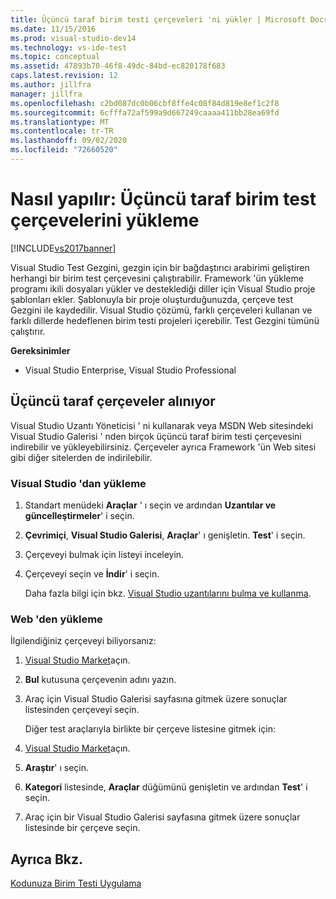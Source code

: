 ```yaml
---
title: Üçüncü taraf birim testi çerçeveleri 'ni yükler | Microsoft Docs
ms.date: 11/15/2016
ms.prod: visual-studio-dev14
ms.technology: vs-ide-test
ms.topic: conceptual
ms.assetid: 47893b70-46f8-49dc-84bd-ec820178f683
caps.latest.revision: 12
ms.author: jillfra
manager: jillfra
ms.openlocfilehash: c2bd087dc0b06cbf8ffe4c08f84d819e8ef1c2f8
ms.sourcegitcommit: 6cfffa72af599a9d667249caaaa411bb28ea69fd
ms.translationtype: MT
ms.contentlocale: tr-TR
ms.lasthandoff: 09/02/2020
ms.locfileid: "72660520"
---
```

# <a name="install-third-party-unit-test-frameworks"></a>Nasıl yapılır: Üçüncü taraf birim test çerçevelerini yükleme
[!INCLUDE[vs2017banner](../includes/vs2017banner.md)]

Visual Studio Test Gezgini, gezgin için bir bağdaştırıcı arabirimi geliştiren herhangi bir birim test çerçevesini çalıştırabilir. Framework 'ün yükleme programı ikili dosyaları yükler ve desteklediği diller için Visual Studio proje şablonları ekler. Şablonuyla bir proje oluşturduğunuzda, çerçeve test Gezgini ile kaydedilir. Visual Studio çözümü, farklı çerçeveleri kullanan ve farklı dillerde hedeflenen birim testi projeleri içerebilir. Test Gezgini tümünü çalıştırır.

 **Gereksinimler**

- Visual Studio Enterprise, Visual Studio Professional

## <a name="acquiring-third-party-frameworks"></a>Üçüncü taraf çerçeveler alınıyor
 Visual Studio Uzantı Yöneticisi ' ni kullanarak veya MSDN Web sitesindeki Visual Studio Galerisi ' nden birçok üçüncü taraf birim testi çerçevesini indirebilir ve yükleyebilirsiniz. Çerçeveler ayrıca Framework 'ün Web sitesi gibi diğer sitelerden de indirilebilir.

### <a name="installing-from-visual-studio"></a>Visual Studio 'dan yükleme

1. Standart menüdeki **Araçlar** ' ı seçin ve ardından **Uzantılar ve güncelleştirmeler**' i seçin.

2. **Çevrimiçi**, **Visual Studio Galerisi**, **Araçlar**' ı genişletin. **Test**' i seçin.

3. Çerçeveyi bulmak için listeyi inceleyin.

4. Çerçeveyi seçin ve **İndir**' i seçin.

   Daha fazla bilgi için bkz. [Visual Studio uzantılarını bulma ve kullanma](../ide/finding-and-using-visual-studio-extensions.md).

### <a name="installing-from-the-web"></a>Web 'den yükleme
 İlgilendiğiniz çerçeveyi biliyorsanız:

1. [Visual Studio Market](https://marketplace.visualstudio.com)açın.

2. **Bul** kutusuna çerçevenin adını yazın.

3. Araç için Visual Studio Galerisi sayfasına gitmek üzere sonuçlar listesinden çerçeveyi seçin.

   Diğer test araçlarıyla birlikte bir çerçeve listesine gitmek için:

4. [Visual Studio Market](https://marketplace.visualstudio.com)açın.

5. **Araştır**' ı seçin.

6. **Kategori** listesinde, **Araçlar** düğümünü genişletin ve ardından **Test**' i seçin.

7. Araç için bir Visual Studio Galerisi sayfasına gitmek üzere sonuçlar listesinde bir çerçeve seçin.

## <a name="see-also"></a>Ayrıca Bkz.
 [Kodunuza Birim Testi Uygulama](../test/unit-test-your-code.md)
